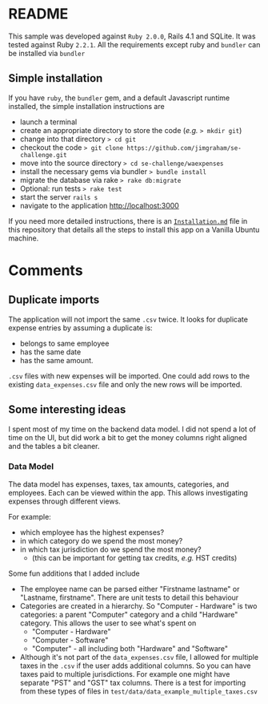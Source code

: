 # README

This sample was developed against `Ruby 2.0.0`, Rails 4.1 and SQLite. It was tested against Ruby `2.2.1`. All the requirements except ruby and `bundler` can be installed via `bundler`

## Simple installation

If you have `ruby`, the `bundler` gem, and a default Javascript runtime installed, the simple installation instructions are

  - launch a terminal
  - create an appropriate directory to store the code (*e.g.* `> mkdir git`)
  - change into that directory `> cd git`
  - checkout the code `> git clone https://github.com/jimgraham/se-challenge.git`
  - move into the source directory `> cd se-challenge/waexpenses`
  - install the necessary gems via bundler `> bundle install`
  - migrate the database via rake `> rake db:migrate`
  - Optional: run tests `> rake test`
  - start the server `rails s`
  - navigate to the application [http://localhost:3000](http://localhost:3000)

If you need more detailed instructions, there is an [`Installation.md`](https://github.com/jimgraham/se-challenge/blob/master/waexpenses/Installation.md) file in this repository that details all the steps to install this app on a Vanilla Ubuntu machine.

# Comments

## Duplicate imports

The application will not import the same `.csv` twice. It looks for duplicate expense entries by assuming a duplicate is:
  
 - belongs to same employee
 - has the same date
 - has the same amount.

`.csv` files with new expenses will be imported. One could add rows to the existing `data_expenses.csv` file and only the new rows will be imported.

## Some interesting ideas

I spent most of my time on the backend data model. I did not spend a lot of time on the UI, but did work a bit to get the money columns right aligned and the tables a bit cleaner.

### Data Model

The data model has expenses, taxes, tax amounts, categories, and employees. Each can be viewed within the app. This allows investigating expenses through different views.

For example:

  - which employee has the highest expenses?
  - in which category do we spend the most money?
  - in which tax jurisdiction do we spend the most money?
    - (this can be important for getting tax credits, *e.g.* HST credits)

Some fun additions that I added include

  - The employee name can be parsed either "Firstname lastname" or "Lastname, firstname". There are unit tests to detail this behaviour
  - Categories are created in a hierarchy. So "Computer - Hardware" is two categories: a parent "Computer" category and a child "Hardware" category. This allows the user to see what's spent on
     - "Computer - Hardware"
     - "Computer - Software"
     - "Computer" - all including both "Hardware" and "Software"
  - Although it's not part of the `data_expenses.csv` file, I allowed for multiple taxes in the `.csv` if the user adds additional columns. So you can have taxes paid to multiple jurisdictions. For example one might have separate "PST" and "GST" tax columns. There is a test for importing from these types of files in `test/data/data_example_multiple_taxes.csv`

